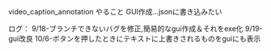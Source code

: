 
video_caption_annotation
やること
GUI作成...jsonに書き込みたい


ログ：
9/18-ブランチできないバグを修正,簡易的なgui作成＆それをexe化
9/19-gui改良
10/6-ボタンを押したときにテキストに上書きされるものをguiにも表示
